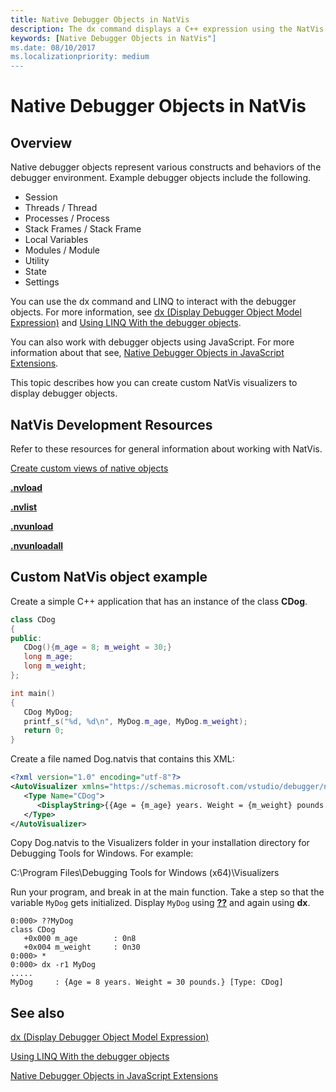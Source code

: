 ```yaml
---
title: Native Debugger Objects in NatVis
description: The dx command displays a C++ expression using the NatVis extension model. For more information about NatVis, see Create custom views of native objects in the debugger.
keywords: [Native Debugger Objects in NatVis"]
ms.date: 08/10/2017
ms.localizationpriority: medium
---
```


# Native Debugger Objects in NatVis

## Overview

Native debugger objects represent various constructs and behaviors of the debugger environment. Example debugger objects include the following.

-   Session
-   Threads / Thread
-   Processes / Process
-   Stack Frames / Stack Frame
-   Local Variables
-   Modules / Module
-   Utility
-   State
-   Settings

You can use the dx command and LINQ to interact with the debugger objects. For more information, see [dx (Display Debugger Object Model Expression)](dx--display-visualizer-variables-.md) and [Using LINQ With the debugger objects](using-linq-with-the-debugger-objects.md).

You can also work with debugger objects using JavaScript. For more information about that see, 
[Native Debugger Objects in JavaScript Extensions](native-objects-in-javascript-extensions.md).

This topic describes how you can create custom NatVis visualizers to display debugger objects. 

## NatVis Development Resources

Refer to these resources for general information about working with NatVis.

[Create custom views of native objects](https://docs.microsoft.com/visualstudio/debugger/create-custom-views-of-native-objects?view=vs-2015)

[**.nvload**](-nvload--natvis-load-.md)

[**.nvlist**](-nvlist--natvis-list-.md)

[**.nvunload**](-nvunload--natvis-unload-.md)

[**.nvunloadall**](-nvunloadall--natvis-unload-all-.md)

## Custom NatVis object example

Create a simple C++ application that has an instance of the class **CDog**.

```cpp
class CDog
{
public:
   CDog(){m_age = 8; m_weight = 30;}
   long m_age;
   long m_weight;
};

int main()
{
   CDog MyDog;
   printf_s("%d, %d\n", MyDog.m_age, MyDog.m_weight);
   return 0;
}
```

Create a file named Dog.natvis that contains this XML:

```XML
<?xml version="1.0" encoding="utf-8"?>
<AutoVisualizer xmlns="https://schemas.microsoft.com/vstudio/debugger/natvis/2010">
   <Type Name="CDog">
      <DisplayString>{{Age = {m_age} years. Weight = {m_weight} pounds.}}</DisplayString>
   </Type>
</AutoVisualizer>
```

Copy Dog.natvis to the Visualizers folder in your installation directory for Debugging Tools for Windows. For example:

C:\\Program Files\\Debugging Tools for Windows (x64)\\Visualizers

Run your program, and break in at the main function. Take a step so that the variable `MyDog` gets initialized. Display `MyDog` using [**??**](----evaluate-c---expression-.md) and again using **dx**.

```dbgcmd
0:000> ??MyDog
class CDog
   +0x000 m_age        : 0n8
   +0x004 m_weight     : 0n30
0:000> *
0:000> dx -r1 MyDog
.....
MyDog     : {Age = 8 years. Weight = 30 pounds.} [Type: CDog]
```

## See also

[dx (Display Debugger Object Model Expression)](dx--display-visualizer-variables-.md)

[Using LINQ With the debugger objects](using-linq-with-the-debugger-objects.md)

[Native Debugger Objects in JavaScript Extensions](native-objects-in-javascript-extensions.md) 
